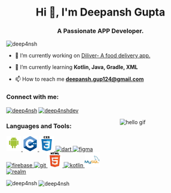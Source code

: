 <h1 align="center">Hi 👋, I'm Deepansh Gupta
 </h1>
<h3 align="center">A Passionate APP Developer.</h3>

<p align="left"> <img src="https://komarev.com/ghpvc/?username=deep4nsh&label=Profile%20views&color=0e75b6&style=flat" alt="deep4nsh" /> </p>

- 🔭 I’m currently working on [Diliver- A food delivery app.](https://github.com/DeeDev69/Diliver.git)

- 🌱 I’m currently learning **Kotlin, Java, Gradle, XML**

- 📫 How to reach me **deepansh.gup124@gmail.com**

<h3 align="left">Connect with me:</h3>
<p align="left">
<a href="https://twitter.com/deep4nsh" target="blank"><img align="center" src="https://raw.githubusercontent.com/rahuldkjain/github-profile-readme-generator/master/src/images/icons/Social/twitter.svg" alt="deep4nsh" height="30" width="40" /></a>
<a href="https://linkedin.com/in/deep4nshdev" target="blank"><img align="center" src="https://raw.githubusercontent.com/rahuldkjain/github-profile-readme-generator/master/src/images/icons/Social/linked-in-alt.svg" alt="deep4nshdev" height="30" width="40" /></a>
</p>
<img align="right" src="https://media4.giphy.com/media/Ll22OhMLAlVDb8UQWe/200w.gif?cid=6c09b9523e4wsa4ms3vwobkfo9ngvidk4je5wdimriy1o4o7&ep=v1_stickers_search&rid=200w.gif&ct=s" alt="hello gif" width="200" height="200">
<h3 align="left">Languages and Tools:</h3>
<p align="left"> <a href="https://developer.android.com" target="_blank" rel="noreferrer"> <img src="https://raw.githubusercontent.com/devicons/devicon/master/icons/android/android-original-wordmark.svg" alt="android" width="40" height="40"/> </a> <a href="https://www.w3schools.com/cpp/" target="_blank" rel="noreferrer"> <img src="https://raw.githubusercontent.com/devicons/devicon/master/icons/cplusplus/cplusplus-original.svg" alt="cplusplus" width="40" height="40"/> </a> <a href="https://www.w3schools.com/css/" target="_blank" rel="noreferrer"> <img src="https://raw.githubusercontent.com/devicons/devicon/master/icons/css3/css3-original-wordmark.svg" alt="css3" width="40" height="40"/> </a> <a href="https://dart.dev" target="_blank" rel="noreferrer"> <img src="https://www.vectorlogo.zone/logos/dartlang/dartlang-icon.svg" alt="dart" width="40" height="40"/> </a> <a href="https://www.figma.com/" target="_blank" rel="noreferrer"> <img src="https://www.vectorlogo.zone/logos/figma/figma-icon.svg" alt="figma" width="40" height="40"/> </a> <a href="https://firebase.google.com/" target="_blank" rel="noreferrer"> <img src="https://www.vectorlogo.zone/logos/firebase/firebase-icon.svg" alt="firebase" width="40" height="40"/> </a> <a href="https://git-scm.com/" target="_blank" rel="noreferrer"> <img src="https://www.vectorlogo.zone/logos/git-scm/git-scm-icon.svg" alt="git" width="40" height="40"/> </a> <a href="https://www.w3.org/html/" target="_blank" rel="noreferrer"> <img src="https://raw.githubusercontent.com/devicons/devicon/master/icons/html5/html5-original-wordmark.svg" alt="html5" width="40" height="40"/> </a> <a href="https://kotlinlang.org" target="_blank" rel="noreferrer"> <img src="https://www.vectorlogo.zone/logos/kotlinlang/kotlinlang-icon.svg" alt="kotlin" width="40" height="40"/> </a> <a href="https://www.mysql.com/" target="_blank" rel="noreferrer"> <img src="https://raw.githubusercontent.com/devicons/devicon/master/icons/mysql/mysql-original-wordmark.svg" alt="mysql" width="40" height="40"/> </a> <a href="https://realm.io/" target="_blank" rel="noreferrer"> <img src="https://raw.githubusercontent.com/bestofjs/bestofjs-webui/8665e8c267a0215f3159df28b33c365198101df5/public/logos/realm.svg" alt="realm" width="40" height="40"/> </a> </p>

<p><img align="left" src="https://github-readme-stats.vercel.app/api/top-langs?username=deep4nsh&show_icons=true&locale=en&layout=compact" alt="deep4nsh" /></p>

<p>&nbsp;<img align="center" src="https://github-readme-stats.vercel.app/api?username=deep4nsh&show_icons=true&locale=en" alt="deep4nsh" /></p>
